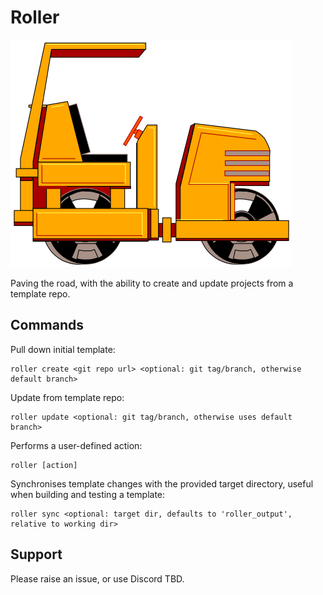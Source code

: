 # Roller
<img src="roller.svg" />

Paving the road, with the ability to create and update projects from a template repo.


## Commands
Pull down initial template:
````
roller create <git repo url> <optional: git tag/branch, otherwise default branch>
````

Update from template repo:
````
roller update <optional: git tag/branch, otherwise uses default branch>
````

Performs a user-defined action:
````
roller [action]
````

Synchronises template changes with the provided target directory, useful when building and testing a template:

````
roller sync <optional: target dir, defaults to 'roller_output', relative to working dir>
````


## Support
Please raise an issue, or use Discord TBD.
